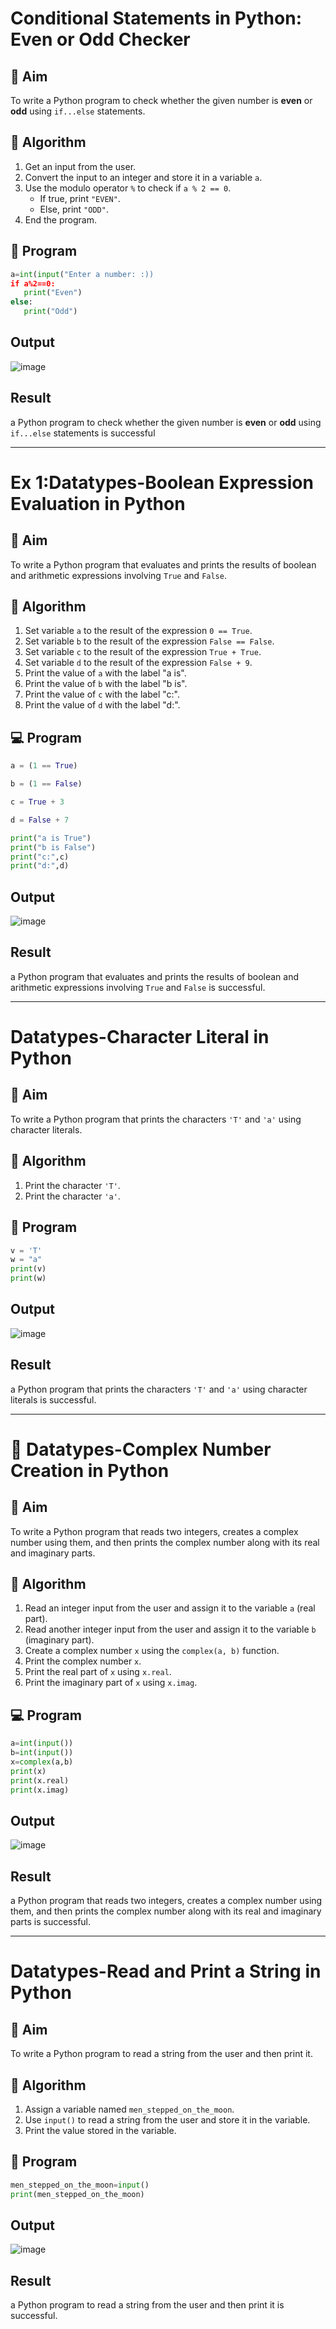 # Conditional Statements in Python: Even or Odd Checker

## 🎯 Aim
To write a Python program to check whether the given number is **even** or **odd** using `if...else` statements.

## 🧠 Algorithm
1. Get an input from the user.
2. Convert the input to an integer and store it in a variable `a`.
3. Use the modulo operator `%` to check if `a % 2 == 0`.
   - If true, print `"EVEN"`.
   - Else, print `"ODD"`.
4. End the program.

## 🧾 Program
~~~python
a=int(input("Enter a number: :))
if a%2==0:
   print("Even")
else:
   print("Odd")
~~~

## Output
![image](https://github.com/user-attachments/assets/9ccdddea-fa2d-4634-8a60-25ec371da39e)

## Result
 a Python program to check whether the given number is **even** or **odd** using `if...else` statements is successful


 ----
 
# Ex 1:Datatypes-Boolean Expression Evaluation in Python

## 🎯 Aim
To write a Python program that evaluates and prints the results of boolean and arithmetic expressions involving `True` and `False`.

## 🧠 Algorithm
1. Set variable `a` to the result of the expression `0 == True`.
2. Set variable `b` to the result of the expression `False == False`.
3. Set variable `c` to the result of the expression `True + True`.
4. Set variable `d` to the result of the expression `False + 9`.
5. Print the value of `a` with the label "a is".
6. Print the value of `b` with the label "b is".
7. Print the value of `c` with the label "c:".
8. Print the value of `d` with the label "d:".

## 💻 Program
~~~python
a = (1 == True)

b = (1 == False)

c = True + 3

d = False + 7

print("a is True")
print("b is False")
print("c:",c)
print("d:",d)
~~~

## Output

![image](https://github.com/user-attachments/assets/b01d2052-2ec2-4fc2-abd8-025753e6fd68)


## Result
 a Python program that evaluates and prints the results of boolean and arithmetic expressions involving `True` and `False` is successful.

 ---
 
# Datatypes-Character Literal in Python

## 🎯 Aim
To write a Python program that prints the characters `'T'` and `'a'` using character literals.

## 🧠 Algorithm
1. Print the character `'T'`.
2. Print the character `'a'`.

## 🧾 Program
~~~python
v = 'T'
w = "a"
print(v)
print(w)
~~~
## Output
![image](https://github.com/user-attachments/assets/0255541f-e2f5-4241-9e0b-6acee8a41614)


## Result
a Python program that prints the characters `'T'` and `'a'` using character literals is successful.

---


# 🧮 Datatypes-Complex Number Creation in Python

## 🎯 Aim
To write a Python program that reads two integers, creates a complex number using them, and then prints the complex number along with its real and imaginary parts.

## 🧠 Algorithm
1. Read an integer input from the user and assign it to the variable `a` (real part).
2. Read another integer input from the user and assign it to the variable `b` (imaginary part).
3. Create a complex number `x` using the `complex(a, b)` function.
4. Print the complex number `x`.
5. Print the real part of `x` using `x.real`.
6. Print the imaginary part of `x` using `x.imag`.

## 💻 Program
~~~python
a=int(input())
b=int(input())
x=complex(a,b)
print(x)
print(x.real)
print(x.imag)

~~~

## Output
![image](https://github.com/user-attachments/assets/ebaa0ab7-b903-475f-b788-484eaaf83a1a)



## Result
 a Python program that reads two integers, creates a complex number using them, and then prints the complex number along with its real and imaginary parts is 
successful.

---

# Datatypes-Read and Print a String in Python

## 🎯 Aim
To write a Python program to read a string from the user and then print it.

## 🧠 Algorithm
1. Assign a variable named `men_stepped_on_the_moon`.
2. Use `input()` to read a string from the user and store it in the variable.
3. Print the value stored in the variable.

## 🧾 Program
~~~python
men_stepped_on_the_moon=input()
print(men_stepped_on_the_moon)

~~~

## Output
![image](https://github.com/user-attachments/assets/885014d9-2a70-4e8e-9b3e-115915ad698e)


## Result
a Python program to read a string from the user and then print it is successful.

